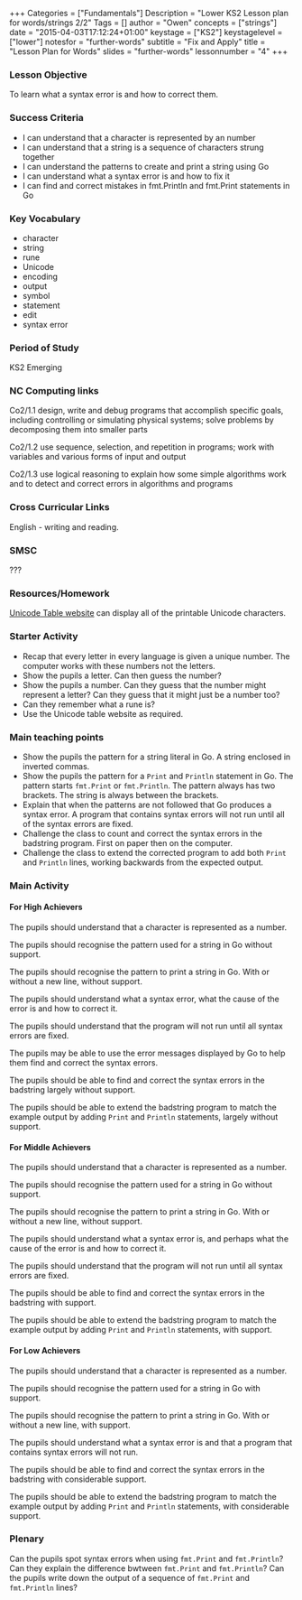 +++
Categories = ["Fundamentals"]
Description = "Lower KS2 Lesson plan for words/strings 2/2"
Tags = []
author = "Owen"
concepts = ["strings"]
date = "2015-04-03T17:12:24+01:00"
keystage = ["KS2"]
keystagelevel = ["lower"]
notesfor = "further-words"
subtitle = "Fix and Apply"
title = "Lesson Plan for Words"
slides = "further-words"
lessonnumber = "4"
+++
### Lesson Objective

To learn what a syntax error is and how to correct them.

### Success Criteria

* I can understand that a character is represented by an number
* I can understand that a string is a sequence of characters strung together
* I can understand the patterns to create and print a string using Go
* I can understand what a syntax error is and how to fix it
* I can find and correct mistakes in fmt.Println and fmt.Print statements in
Go

### Key Vocabulary

* character
* string
* rune
* Unicode
* encoding
* output
* symbol
* statement
* edit
* syntax error

### Period of Study

KS2 Emerging

### NC Computing links

Co2/1.1    design, write and debug programs that accomplish specific goals,
including controlling or simulating physical systems; solve problems by
decomposing them into smaller parts

Co2/1.2    use sequence, selection, and repetition in programs; work with
variables and various forms of input and output

Co2/1.3    use logical reasoning to explain how some simple algorithms work and
to detect and correct errors in algorithms and programs

### Cross Curricular Links

English - writing and reading.

### SMSC

???

### Resources/Homework

[Unicode Table website](http://unicode-table.com/en/) can display
all of the printable Unicode characters.

### Starter Activity

* Recap that every letter in every language is given a unique number. The computer works with these numbers not the letters.
* Show the pupils a letter. Can then guess the number?
* Show the pupils a number. Can they guess that the number might represent a
letter? Can they guess that it might just be a number too?
* Can they remember what a rune is?
* Use the Unicode table website as required.

### Main teaching points

* Show the pupils the pattern for a string literal in Go. A string enclosed in
inverted commas.
* Show the pupils the pattern for a `Print` and `Println` statement in Go.
The pattern starts `fmt.Print` or `fmt.Println`. The pattern always has
two brackets. The string is always between the brackets.
* Explain that when the patterns are not followed that Go produces a
syntax error. A program that contains syntax errors will not run until all of
the syntax errors are fixed.
* Challenge the class to count and correct the syntax errors in the badstring
program. First on paper then on the computer.
* Challenge the class to extend the corrected program to add both `Print` and
`Println` lines, working backwards from the expected output.

### Main Activity

#### For High Achievers
The pupils should understand that a character is represented as a number.

The pupils should recognise the pattern used for a string in Go without
support.

The pupils should recognise the pattern to print a string in Go. With or
without a new line, without support.

The pupils should understand what a syntax error, what the cause of the error
is and how to correct it.

The pupils should understand that the program will not run until all syntax
errors are fixed.

The pupils may be able to use the error messages displayed by Go to help
them find and correct the syntax errors.

The pupils should be able to find and correct the syntax errors in the
badstring largely without support.

The pupils should be able to extend the badstring program to match the
example output by adding `Print` and `Println` statements, largely without
support.

#### For Middle Achievers
The pupils should understand that a character is represented as a number.

The pupils should recognise the pattern used for a string in Go without
support.

The pupils should recognise the pattern to print a string in Go. With or
without a new line, without support.

The pupils should understand what a syntax error is, and perhaps what the cause
of the error is and how to correct it.

The pupils should understand that the program will not run until all syntax
errors are fixed.


The pupils should be able to find and correct the syntax errors in the
badstring with support.

The pupils should be able to extend the badstring program to match the
example output by adding `Print` and `Println` statements, with
support.

#### For Low Achievers
The pupils should understand that a character is represented as a number.

The pupils should recognise the pattern used for a string in Go with
support.

The pupils should recognise the pattern to print a string in Go. With or
without a new line, with support.

The pupils should understand what a syntax error is and that a program
that contains syntax errors will not run.

The pupils should be able to find and correct the syntax errors in the
badstring with considerable support.

The pupils should be able to extend the badstring program to match the
example output by adding `Print` and `Println` statements, with
considerable support.

### Plenary
Can the pupils spot syntax errors when using `fmt.Print` and `fmt.Println`?
Can they explain the difference bwtween `fmt.Print` and `fmt.Println`?
Can the pupils write down the output of a sequence of `fmt.Print` and
`fmt.Println` lines?
